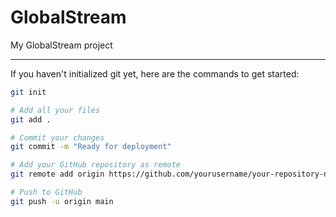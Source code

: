 # GlobalStream

My GlobalStream project

---

If you haven't initialized git yet, here are the commands to get started:

```bash
git init

# Add all your files
git add .

# Commit your changes
git commit -m "Ready for deployment"

# Add your GitHub repository as remote
git remote add origin https://github.com/yourusername/your-repository-name.git

# Push to GitHub
git push -u origin main

